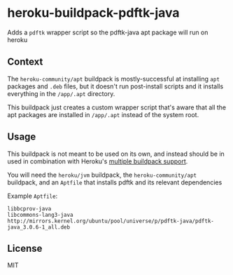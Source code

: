 # heroku-buildpack-pdftk-java

Adds a `pdftk` wrapper script so the pdftk-java apt package will run on heroku

## Context

The `heroku-community/apt` buildpack is mostly-successful at installing `apt` packages and `.deb` files, but it doesn't run post-install scripts and it installs everything in the `/app/.apt` directory.

This buildpack just creates a custom wrapper script that's aware that all the apt packages are installed in `/app/.apt` instead of the system root.

## Usage

This buildpack is not meant to be used on its own, and instead should be in used in combination with Heroku's [multiple buildpack support](https://devcenter.heroku.com/articles/using-multiple-buildpacks-for-an-app).

You will need the `heroku/jvm` buildpack, the  `heroku-community/apt` buildpack, and an `Aptfile` that installs pdftk and its relevant dependencies

Example `Aptfile`:

```
libbcprov-java
libcommons-lang3-java
http://mirrors.kernel.org/ubuntu/pool/universe/p/pdftk-java/pdftk-java_3.0.6-1_all.deb
```

## License

MIT
